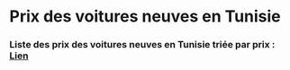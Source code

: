 # Prix des voitures neuves en Tunisie
### Liste des prix des voitures neuves en Tunisie triée par prix : <a href="https://besrourms.github.io/PVNT/">Lien</a>
